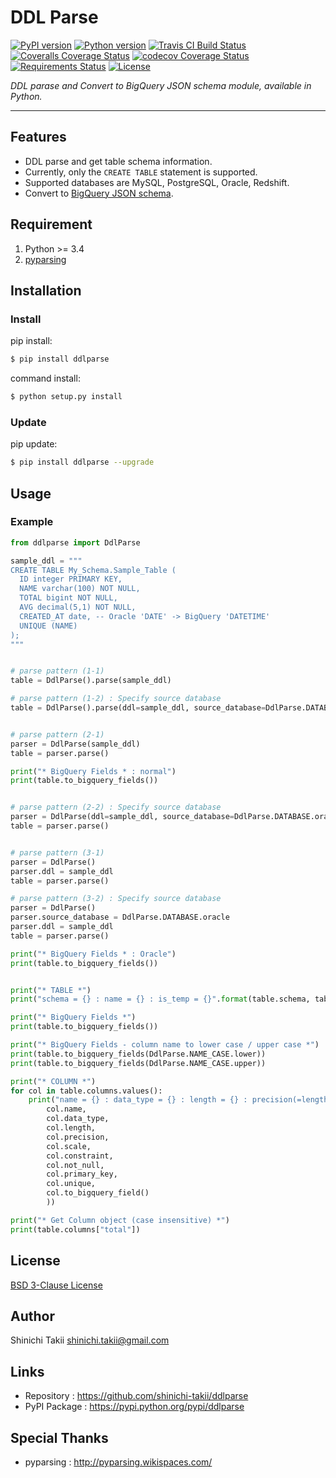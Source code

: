 # DDL Parse

[![PyPI version](https://img.shields.io/pypi/v/ddlparse.svg)](https://pypi.python.org/pypi/ddlparse)
[![Python version](https://img.shields.io/pypi/pyversions/ddlparse.svg)](https://pypi.python.org/pypi/ddlparse)
[![Travis CI Build Status](https://travis-ci.org/shinichi-takii/ddlparse.svg?branch=master)](https://travis-ci.org/shinichi-takii/ddlparse)
[![Coveralls Coverage Status](https://coveralls.io/repos/github/shinichi-takii/ddlparse/badge.svg?branch=master)](https://coveralls.io/github/shinichi-takii/ddlparse?branch=master)
[![codecov Coverage Status](https://codecov.io/gh/shinichi-takii/ddlparse/branch/master/graph/badge.svg)](https://codecov.io/gh/shinichi-takii/ddlparse)
[![Requirements Status](https://requires.io/github/shinichi-takii/ddlparse/requirements.svg?branch=master)](https://requires.io/github/shinichi-takii/ddlparse/requirements/?branch=master)
[![License](https://img.shields.io/badge/License-BSD%203--Clause-blue.svg)](https://github.com/shinichi-takii/ddlparse/blob/master/LICENSE.md)

*DDL parase and Convert to BigQuery JSON schema module, available in Python.*

----

## Features

- DDL parse and get table schema information.
- Currently, only the `CREATE TABLE` statement is supported.
- Supported databases are MySQL, PostgreSQL, Oracle, Redshift.
- Convert to [BigQuery JSON schema](https://cloud.google.com/bigquery/docs/schemas#creating_a_json_schema_file).

## Requirement

1. Python >= 3.4
1. [pyparsing](http://pyparsing.wikispaces.com/)

## Installation

### Install

pip install:
```bash
$ pip install ddlparse
```

command install:
```bash
$ python setup.py install
```

### Update

pip update:
```bash
$ pip install ddlparse --upgrade
```

## Usage

### Example

```python
from ddlparse import DdlParse

sample_ddl = """
CREATE TABLE My_Schema.Sample_Table (
  ID integer PRIMARY KEY,
  NAME varchar(100) NOT NULL,
  TOTAL bigint NOT NULL,
  AVG decimal(5,1) NOT NULL,
  CREATED_AT date, -- Oracle 'DATE' -> BigQuery 'DATETIME'
  UNIQUE (NAME)
);
"""


# parse pattern (1-1)
table = DdlParse().parse(sample_ddl)

# parse pattern (1-2) : Specify source database
table = DdlParse().parse(ddl=sample_ddl, source_database=DdlParse.DATABASE.oracle)


# parse pattern (2-1)
parser = DdlParse(sample_ddl)
table = parser.parse()

print("* BigQuery Fields * : normal")
print(table.to_bigquery_fields())


# parse pattern (2-2) : Specify source database
parser = DdlParse(ddl=sample_ddl, source_database=DdlParse.DATABASE.oracle)
table = parser.parse()


# parse pattern (3-1)
parser = DdlParse()
parser.ddl = sample_ddl
table = parser.parse()

# parse pattern (3-2) : Specify source database
parser = DdlParse()
parser.source_database = DdlParse.DATABASE.oracle
parser.ddl = sample_ddl
table = parser.parse()

print("* BigQuery Fields * : Oracle")
print(table.to_bigquery_fields())


print("* TABLE *")
print("schema = {} : name = {} : is_temp = {}".format(table.schema, table.name, table.is_temp))

print("* BigQuery Fields *")
print(table.to_bigquery_fields())

print("* BigQuery Fields - column name to lower case / upper case *")
print(table.to_bigquery_fields(DdlParse.NAME_CASE.lower))
print(table.to_bigquery_fields(DdlParse.NAME_CASE.upper))

print("* COLUMN *")
for col in table.columns.values():
    print("name = {} : data_type = {} : length = {} : precision(=length) = {} : scale = {} : constraint = {} : not_null =  {} : PK =  {} : unique =  {} : BQ {}".format(
        col.name,
        col.data_type,
        col.length,
        col.precision,
        col.scale,
        col.constraint,
        col.not_null,
        col.primary_key,
        col.unique,
        col.to_bigquery_field()
        ))

print("* Get Column object (case insensitive) *")
print(table.columns["total"])
```

## License

[BSD 3-Clause License](https://github.com/shinichi-takii/ddlparse/blob/master/LICENSE.md)

## Author

Shinichi Takii <shinichi.takii@gmail.com>

## Links

- Repository : https://github.com/shinichi-takii/ddlparse
- PyPI Package : https://pypi.python.org/pypi/ddlparse

## Special Thanks

- pyparsing : http://pyparsing.wikispaces.com/
